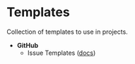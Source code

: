 # Templates

Collection of templates to use in projects.

- **GitHub**
  -  Issue Templates ([docs](https://blog.github.com/2016-02-17-issue-and-pull-request-templates/))